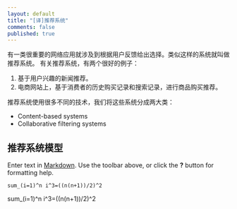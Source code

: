```yaml
---
layout: default
title: "[译]推荐系统"
comments: false
published: true
---
```


有一类很重要的网络应用就涉及到根据用户反馈给出选择。类似这样的系统就叫做推荐系统。
有关推荐系统，有两个很好的例子：
1. 基于用户兴趣的新闻推荐。
2. 电商网站上，基于消费者的历史购买记录和搜索记录，进行商品购买推荐。




推荐系统使用很多不同的技术，我们将这些系统分成两大类：

- Content-based systems
- Collaborative filtering systems

 
## 推荐系统模型


Enter text in [Markdown](http://daringfireball.net/projects/markdown/). Use the toolbar above, or click the **?** button for formatting help.

`sum_(i=1)^n i^3=((n(n+1))/2)^2`

<div class="ioArea" id="demoRendering">sum_(i=1)^n i^3=((n(n+1))/2)^2</div>
